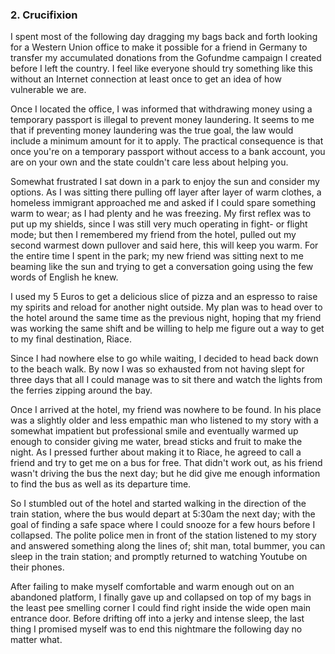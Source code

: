 ### 2. Crucifixion
I spent most of the following day dragging my bags back and forth looking for a Western Union office to make it possible for a friend in Germany to transfer my accumulated donations from the Gofundme campaign I created before I left the country. I feel like everyone should try something like this without an Internet connection at least once to get an idea of how vulnerable we are.

Once I located the office, I was informed that withdrawing money using a temporary passport is illegal to prevent money laundering. It seems to me that if preventing money laundering was the true goal, the law would include a minimum amount for it to apply. The practical consequence is that once you're on a temporary passport without access to a bank account, you are on your own and the state couldn't care less about helping you.

Somewhat frustrated I sat down in a park to enjoy the sun and consider my options. As I was sitting there pulling off layer after layer of warm clothes, a homeless immigrant approached me and asked if I could spare something warm to wear; as I had plenty and he was freezing. My first reflex was to put up my shields, since I was still very much operating in fight- or flight mode; but then I remembered my friend from the hotel, pulled out my second warmest down pullover and said here, this will keep you warm. For the entire time I spent in the park; my new friend was sitting next to me beaming like the sun and trying to get a conversation going using the few words of English he knew.

I used my 5 Euros to get a delicious slice of pizza and an espresso to raise my spirits and reload for another night outside. My plan was to head over to the hotel around the same time as the previous night, hoping that my friend was working the same shift and be willing to help me figure out a way to get to my final destination, Riace.

Since I had nowhere else to go while waiting, I decided to head back down to the beach walk. By now I was so exhausted from not having slept for three days that all I could manage was to sit there and watch the lights from the ferries zipping around the bay.

Once I arrived at the hotel, my friend was nowhere to be found. In his place was a slightly older and less empathic man who listened to my story with a somewhat impatient but professional smile and eventually warmed up enough to consider giving me water, bread sticks and fruit to make the night. As I pressed further about making it to Riace, he agreed to call a friend and try to get me on a bus for free. That didn't work out, as his friend wasn't driving the bus the next day; but he did give me enough information to find the bus as well as its departure time.

So I stumbled out of the hotel and started walking in the direction of the train station, where the bus would depart at 5:30am the next day; with the goal of finding a safe space where I could snooze for a few hours before I collapsed. The polite police men in front of the station listened to my story and answered something along the lines of; shit man, total bummer, you can sleep in the train station; and promptly returned to watching Youtube on their phones.

After failing to make myself comfortable and warm enough out on an abandoned platform, I finally gave up and collapsed on top of my bags in the least pee smelling corner I could find right inside the wide open main entrance door. Before drifting off into a jerky and intense sleep, the last thing I promised myself was to end this nightmare the following day no matter what.
